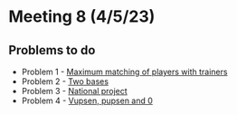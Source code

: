 # Meeting 8 (4/5/23)

## Problems to do

- Problem 1 - [Maximum matching of players with trainers](https://leetcode.com/problems/maximum-matching-of-players-with-trainers/)
- Problem 2 - [Two bases](https://codeforces.com/problemset/problem/602/A)
- Problem 3 - [National project](https://codeforces.com/problemset/problem/1303/B)
- Problem 4 - [Vupsen, pupsen and 0](https://codeforces.com/problemset/problem/1582/D)